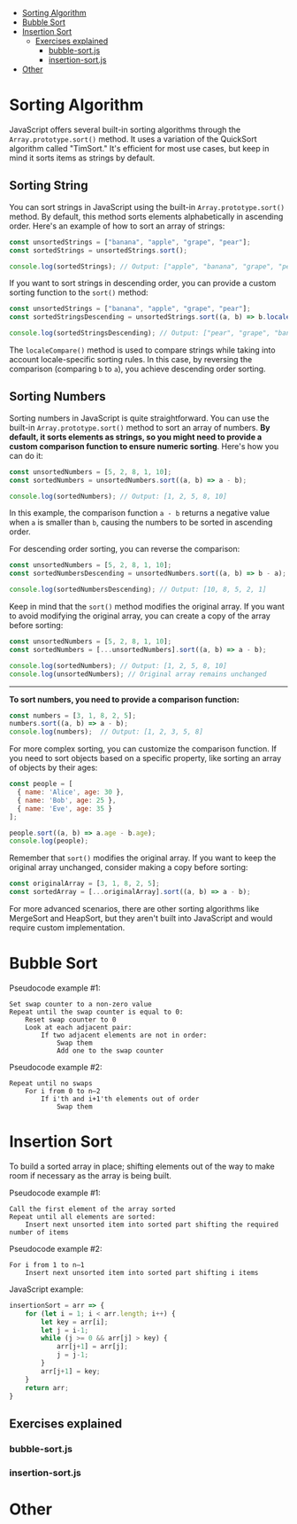 - [Sorting Algorithm](#sorting-algorithm)
- [Bubble Sort](#bubble-sort)
- [Insertion Sort](#insertion-sort)
  - [Exercises explained](#exercises-explained)
    - [bubble-sort.js](#bubble-sortjs)
    - [insertion-sort.js](#insertion-sortjs)
- [Other](#other)

# Sorting Algorithm

JavaScript offers several built-in sorting algorithms through the `Array.prototype.sort()` method. It uses a variation of the QuickSort algorithm called "TimSort." It's efficient for most use cases, but keep in mind it sorts items as strings by default.

## Sorting String

You can sort strings in JavaScript using the built-in `Array.prototype.sort()` method. By default, this method sorts elements alphabetically in ascending order. Here's an example of how to sort an array of strings:

```javascript
const unsortedStrings = ["banana", "apple", "grape", "pear"];
const sortedStrings = unsortedStrings.sort();

console.log(sortedStrings); // Output: ["apple", "banana", "grape", "pear"]
```

If you want to sort strings in descending order, you can provide a custom sorting function to the `sort()` method:

```javascript
const unsortedStrings = ["banana", "apple", "grape", "pear"];
const sortedStringsDescending = unsortedStrings.sort((a, b) => b.localeCompare(a));

console.log(sortedStringsDescending); // Output: ["pear", "grape", "banana", "apple"]
```

The `localeCompare()` method is used to compare strings while taking into
account locale-specific sorting rules. In this case, by reversing the comparison
(comparing `b` to `a`), you achieve descending order sorting.

## Sorting Numbers

Sorting numbers in JavaScript is quite straightforward. You can use the built-in
`Array.prototype.sort()` method to sort an array of numbers. **By default, it sorts elements as strings, so you might need to provide a custom comparison function to ensure numeric sorting**.
Here's how you can do it:

```javascript
const unsortedNumbers = [5, 2, 8, 1, 10];
const sortedNumbers = unsortedNumbers.sort((a, b) => a - b);

console.log(sortedNumbers); // Output: [1, 2, 5, 8, 10]
```

In this example, the comparison function `a - b` returns a negative value when `a` is smaller than `b`, causing the numbers to be sorted in ascending order.

For descending order sorting, you can reverse the comparison:

```javascript
const unsortedNumbers = [5, 2, 8, 1, 10];
const sortedNumbersDescending = unsortedNumbers.sort((a, b) => b - a);

console.log(sortedNumbersDescending); // Output: [10, 8, 5, 2, 1]
```

Keep in mind that the `sort()` method modifies the original array. If you want to avoid modifying the original array, you can create a copy of the array before sorting:

```javascript
const unsortedNumbers = [5, 2, 8, 1, 10];
const sortedNumbers = [...unsortedNumbers].sort((a, b) => a - b);

console.log(sortedNumbers); // Output: [1, 2, 5, 8, 10]
console.log(unsortedNumbers); // Original array remains unchanged
```

---

**To sort numbers, you need to provide a comparison function:**

```javascript
const numbers = [3, 1, 8, 2, 5];
numbers.sort((a, b) => a - b);
console.log(numbers);  // Output: [1, 2, 3, 5, 8]
```

For more complex sorting, you can customize the comparison function. If you need to sort objects based on a specific property, like sorting an array of objects by their ages:

```javascript
const people = [
  { name: 'Alice', age: 30 },
  { name: 'Bob', age: 25 },
  { name: 'Eve', age: 35 }
];

people.sort((a, b) => a.age - b.age);
console.log(people);
```

Remember that `sort()` modifies the original array. If you want to keep the original array unchanged, consider making a copy before sorting:

```javascript
const originalArray = [3, 1, 8, 2, 5];
const sortedArray = [...originalArray].sort((a, b) => a - b);
```

For more advanced scenarios, there are other sorting algorithms like MergeSort and HeapSort, but they aren't built into JavaScript and would require custom implementation.

# Bubble Sort

Pseudocode example #1:

```
Set swap counter to a non-zero value
Repeat until the swap counter is equal to 0:
    Reset swap counter to 0
    Look at each adjacent pair:
        If two adjacent elements are not in order:
            Swap them
            Add one to the swap counter
```

Pseudocode example #2:

```
Repeat until no swaps
    For i from 0 to n–2
        If i'th and i+1'th elements out of order
            Swap them
```

# Insertion Sort

To build a sorted array in place; shifting elements out of the way to make room if necessary as the array is being built.

Pseudocode example #1:

```
Call the first element of the array sorted
Repeat until all elements are sorted:
    Insert next unsorted item into sorted part shifting the required number of items
```

Pseudocode example #2:

```
For i from 1 to n–1
    Insert next unsorted item into sorted part shifting i items
```

JavaScript example:

```javascript
insertionSort = arr => { 
    for (let i = 1; i < arr.length; i++) { 
        let key = arr[i]; 
        let j = i-1; 
        while (j >= 0 && arr[j] > key) { 
            arr[j+1] = arr[j]; 
            j = j-1; 
        } 
        arr[j+1] = key; 
    } 
    return arr;
}
```

## Exercises explained

### bubble-sort.js

### insertion-sort.js

# Other